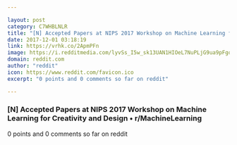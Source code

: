 ```yaml
---

layout: post
category: C7WHBLNLR
title: "[N] Accepted Papers at NIPS 2017 Workshop on Machine Learning for Creativity and Design • r/MachineLearning"
date: 2017-12-01 03:18:19
link: https://vrhk.co/2ApmPFn
image: https://i.redditmedia.com/lyvSs_I5w_sk13UAN1HIOeL7NuPLjG9ua9pFgorfU28.jpg?w=320&s=5f2da4e02852308a70240bb6555543b5
domain: reddit.com
author: "reddit"
icon: https://www.reddit.com/favicon.ico
excerpt: "0 points and 0 comments so far on reddit"

---
```


### [N] Accepted Papers at NIPS 2017 Workshop on Machine Learning for Creativity and Design • r/MachineLearning

0 points and 0 comments so far on reddit